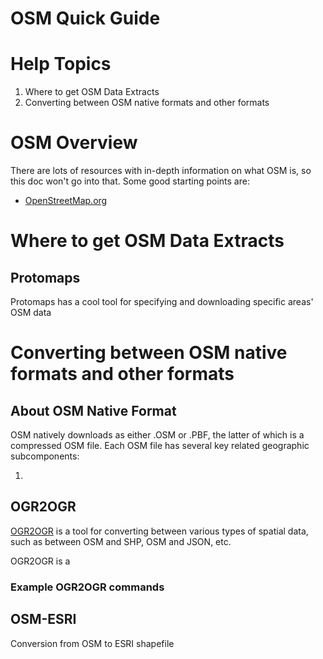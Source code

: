 # OSM Quick Guide

# Help Topics

1. Where to get OSM Data Extracts
2. Converting between OSM native formats and other formats

# OSM Overview

There are lots of resources with in-depth information on what OSM is, so this doc won't go into that. Some good starting points are:

- [OpenStreetMap.org](https://www.openstreetmap.org/)

# Where to get OSM Data Extracts

## Protomaps

Protomaps has a cool tool for specifying and downloading specific areas' OSM data

# Converting between OSM native formats and other formats

## About OSM Native Format

OSM natively downloads as either .OSM or .PBF, the latter of which is a compressed OSM file. Each OSM file has several key related geographic subcomponents:

1.

## OGR2OGR

[OGR2OGR](https://gdal.org/programs/ogr2ogr.html) is a tool for converting between various types of spatial data, such as between OSM and SHP, OSM and JSON, etc.

OGR2OGR is a

### Example OGR2OGR commands

## OSM-ESRI

Conversion from OSM to ESRI shapefile
